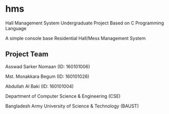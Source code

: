 # hms
Hall Management System
Undergraduate Project Based on C Programming Language

A simple console base Residential Hall/Mess Management System


## Project Team
Asswad Sarker Nomaan (ID: 160101006)

Mst. Monakkara Begum (ID: 160101026)

Abdullah Al Baki (ID: 160101004)


Department of Computer Science & Engineering (CSE)

Bangladesh Army University of Science & Technology (BAUST)
